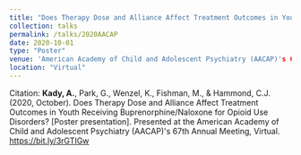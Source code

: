 ```yaml
---
title: "Does Therapy Dose and Alliance Affect Treatment Outcomes in Youth Receiving Buprenorphine-Naloxone for Opioid Use Disorders?"	
collection: talks	
permalink: /talks/2020AACAP
date: 2020-10-01
type: "Poster"
venue: 'American Academy of Child and Adolescent Psychiatry (AACAP)'s 67th Annual Meeting'
location: "Virtual"
---
```

Citation: <b>Kady, A.</b>, Park, G., Wenzel, K., Fishman, M., & Hammond, C.J. (2020, October). Does Therapy Dose and Alliance Affect Treatment Outcomes in Youth Receiving Buprenorphine/Naloxone for Opioid Use Disorders? [Poster presentation]. Presented at the American Academy of Child and Adolescent Psychiatry (AACAP)'s 67th Annual Meeting, Virtual. https://bit.ly/3rGTIGw
<br><br>
